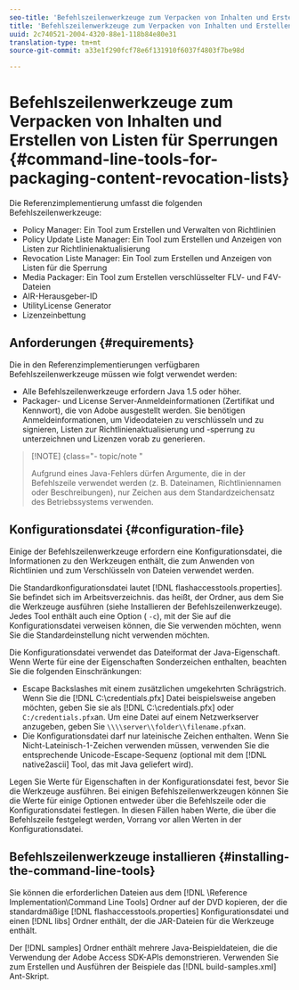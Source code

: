 ```yaml
---
seo-title: 'Befehlszeilenwerkzeuge zum Verpacken von Inhalten und Erstellen von Listen für Sperrungen '
title: 'Befehlszeilenwerkzeuge zum Verpacken von Inhalten und Erstellen von Listen für Sperrungen '
uuid: 2c740521-2004-4320-88e1-118b84e80e31
translation-type: tm+mt
source-git-commit: a33e1f290fcf78e6f131910f6037f4803f7be98d

---
```



# Befehlszeilenwerkzeuge zum Verpacken von Inhalten und Erstellen von Listen für Sperrungen {#command-line-tools-for-packaging-content-revocation-lists}

Die Referenzimplementierung umfasst die folgenden Befehlszeilenwerkzeuge:

* Policy Manager: Ein Tool zum Erstellen und Verwalten von Richtlinien
* Policy Update Liste Manager: Ein Tool zum Erstellen und Anzeigen von Listen zur Richtlinienaktualisierung
* Revocation Liste Manager: Ein Tool zum Erstellen und Anzeigen von Listen für die Sperrung
* Media Packager: Ein Tool zum Erstellen verschlüsselter FLV- und F4V-Dateien
* AIR-Herausgeber-ID
* UtilityLicense Generator
* Lizenzeinbettung

## Anforderungen {#requirements}

Die in den Referenzimplementierungen verfügbaren Befehlszeilenwerkzeuge müssen wie folgt verwendet werden:

* Alle Befehlszeilenwerkzeuge erfordern Java 1.5 oder höher.
* Packager- und License Server-Anmeldeinformationen (Zertifikat und Kennwort), die von Adobe ausgestellt werden. Sie benötigen Anmeldeinformationen, um Videodateien zu verschlüsseln und zu signieren, Listen zur Richtlinienaktualisierung und -sperrung zu unterzeichnen und Lizenzen vorab zu generieren.

>[!NOTE] {class=&quot;- topic/note &quot;
>
>Aufgrund eines Java-Fehlers dürfen Argumente, die in der Befehlszeile verwendet werden (z. B. Dateinamen, Richtliniennamen oder Beschreibungen), nur Zeichen aus dem Standardzeichensatz des Betriebssystems verwenden.

## Konfigurationsdatei {#configuration-file}

Einige der Befehlszeilenwerkzeuge erfordern eine Konfigurationsdatei, die Informationen zu den Werkzeugen enthält, die zum Anwenden von Richtlinien und zum Verschlüsseln von Dateien verwendet werden.

Die Standardkonfigurationsdatei lautet [!DNL flashaccesstools.properties]. Sie befindet sich im Arbeitsverzeichnis. das heißt, der Ordner, aus dem Sie die Werkzeuge ausführen (siehe Installieren der Befehlszeilenwerkzeuge). Jedes Tool enthält auch eine Option ( `-c`), mit der Sie auf die Konfigurationsdatei verweisen können, die Sie verwenden möchten, wenn Sie die Standardeinstellung nicht verwenden möchten.

Die Konfigurationsdatei verwendet das Dateiformat der Java-Eigenschaft. Wenn Werte für eine der Eigenschaften Sonderzeichen enthalten, beachten Sie die folgenden Einschränkungen:

* Escape Backslashes mit einem zusätzlichen umgekehrten Schrägstrich. Wenn Sie die [!DNL C:\credentials.pfx] Datei beispielsweise angeben möchten, geben Sie sie als [!DNL C:\\credentials.pfx] oder `C:/credentials.pfx`an. Um eine Datei auf einem Netzwerkserver anzugeben, geben Sie `\\\\server\\folder\\filename.pfx`an.
* Die Konfigurationsdatei darf nur lateinische Zeichen enthalten. Wenn Sie Nicht-Lateinisch-1-Zeichen verwenden müssen, verwenden Sie die entsprechende Unicode-Escape-Sequenz (optional mit dem [!DNL native2ascii] Tool, das mit Java geliefert wird).

Legen Sie Werte für Eigenschaften in der Konfigurationsdatei fest, bevor Sie die Werkzeuge ausführen. Bei einigen Befehlszeilenwerkzeugen können Sie die Werte für einige Optionen entweder über die Befehlszeile oder die Konfigurationsdatei festlegen. In diesen Fällen haben Werte, die über die Befehlszeile festgelegt werden, Vorrang vor allen Werten in der Konfigurationsdatei.

## Befehlszeilenwerkzeuge installieren {#installing-the-command-line-tools}

Sie können die erforderlichen Dateien aus dem [!DNL \Reference Implementation\Command Line Tools] Ordner auf der DVD kopieren, der die standardmäßige [!DNL flashaccesstools.properties] Konfigurationsdatei und einen [!DNL libs] Ordner enthält, der die JAR-Dateien für die Werkzeuge enthält.

Der [!DNL samples] Ordner enthält mehrere Java-Beispieldateien, die die Verwendung der Adobe Access SDK-APIs demonstrieren. Verwenden Sie zum Erstellen und Ausführen der Beispiele das [!DNL build-samples.xml] Ant-Skript.